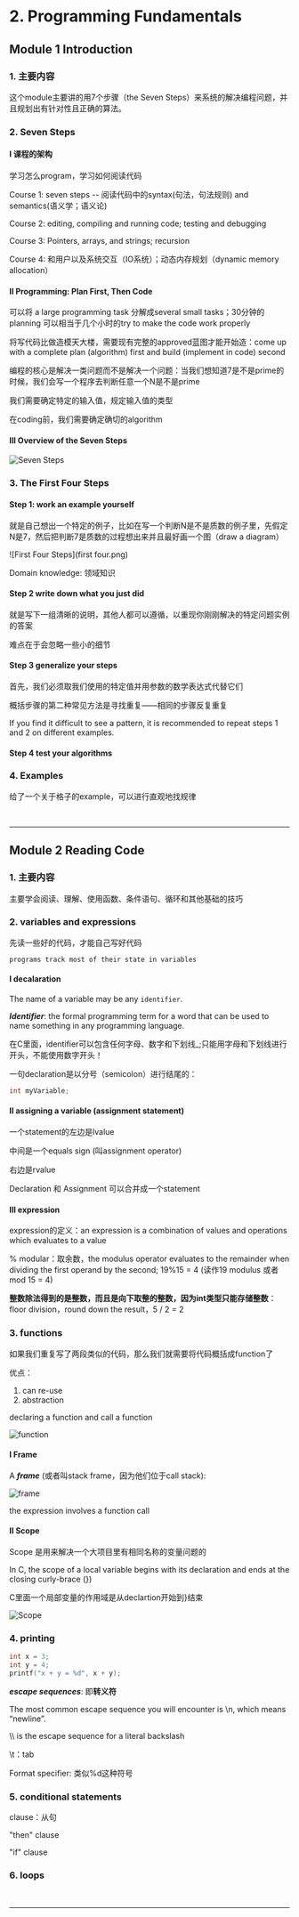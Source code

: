 # 2. Programming Fundamentals

## Module 1 Introduction

### 1. 主要内容

这个module主要讲的用7个步骤（the Seven Steps）来系统的解决编程问题，并且规划出有针对性且正确的算法。

### 2. Seven Steps

#### I 课程的架构

学习怎么program，学习如何阅读代码

Course 1: seven steps -- 阅读代码中的syntax(句法，句法规则) and semantics(语义学；语义论)

Course 2: editing, compiling and running code; testing and debugging

Course 3: Pointers, arrays, and strings; recursion

Course 4: 和用户以及系统交互（IO系统）；动态内存规划（dynamic memory allocation）

#### II Programming: Plan First, Then Code

可以将 a large programming task 分解成several small tasks；30分钟的planning 可以相当于几个小时的try to make the code work properly

将写代码比做造模天大楼，需要现有完整的approved蓝图才能开始造：come up with a complete plan (algorithm) first and build (implement in code) second

编程的核心是解决一类问题而不是解决一个问题：当我们想知道7是不是prime的时候，我们会写一个程序去判断任意一个N是不是prime

我们需要确定特定的输入值，规定输入值的类型

在coding前，我们需要确定确切的algorithm

#### III Overview of the Seven Steps

![Seven Steps](steps.png)



### 3. The First Four Steps

#### Step 1: work an example yourself

就是自己想出一个特定的例子，比如在写一个判断N是不是质数的例子里，先假定N是7，然后把判断7是质数的过程想出来并且最好画一个图（draw a diagram）

![First Four Steps](first four.png)

Domain knowledge: 领域知识

#### Step 2 write down what you just did

就是写下一组清晰的说明，其他人都可以遵循，以重现你刚刚解决的特定问题实例的答案

难点在于会忽略一些小的细节

#### Step 3 generalize your steps

首先，我们必须取我们使用的特定值并用参数的数学表达式代替它们

概括步骤的第二种常见方法是寻找重复——相同的步骤反复重复

If you find it difficult to see a pattern, it is recommended to repeat steps 1 and 2 on different examples.

#### Step 4 test your algorithms



### 4. Examples

给了一个关于格子的example，可以进行直观地找规律

</br>

-----

## Module 2 Reading Code

### 1. 主要内容

主要学会阅读、理解、使用函数、条件语句、循环和其他基础的技巧

### 2. variables and expressions

先读一些好的代码，才能自己写好代码

`programs track most of their state in variables`

#### I decalaration

The name of a variable may be any `identifier`.

***Identifier***: the formal programming term for a word that can be used to name something in any programming language.

在C里面，identifier可以包含任何字母、数字和下划线_;只能用字母和下划线进行开头，不能使用数字开头！

一句declaration是以分号（semicolon）进行结尾的：

```c
int myVariable;
```

#### II assigning a variable (assignment statement)

一个statement的左边是lvalue

中间是一个equals sign (叫assignment operator)

右边是rvalue

Declaration 和 Assignment 可以合并成一个statement

#### III expression

expression的定义：an expression is a combination of values and operations which evaluates to a value

% modular：取余数，the modulus operator evaluates to the remainder when dividing the first operand by the second; 19%15 = 4 (读作19 modulus 或者mod 15 = 4)

**整数除法得到的是整数，而且是向下取整的整数，因为int类型只能存储整数**：floor division，round down the result，5 / 2 = 2



### 3. functions

如果我们重复写了两段类似的代码，那么我们就需要将代码概括成function了

优点：

1. can re-use
2. abstraction

declaring a function and call a function

![function](function.png)

#### I Frame

A ***frame*** (或者叫stack frame，因为他们位于call stack):

![frame](frame.png)



the expression involves a function call

#### II Scope

Scope 是用来解决一个大项目里有相同名称的变量问题的

In C, the scope of a local variable begins with its declaration and ends at the closing curly-brace (})

C里面一个局部变量的作用域是从declartion开始到}结束

![Scope](scope.png)

### 4. printing

```c
int x = 3;
int y = 4;
printf("x + y = %d", x + y);
```

***escape sequences***: 即**转义符**

The most common escape sequence you will encounter is \n, which means “newline”.

\\\ is the escape sequence for a literal backslash

\t：tab

Format specifier: 类似%d这种符号

### 5. conditional statements

clause：从句

"then" clause

"if" clause

### 6. loops

</br>

----

